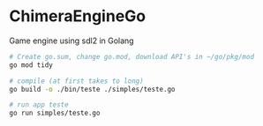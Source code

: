 # ChimeraEngineGo
Game engine  using sdl2 in Golang

```bash
# Create go.sum, change go.mod, download API's in ~/go/pkg/mod
go mod tidy 

# compile (at first takes to long)
go build -o ./bin/teste ./simples/teste.go

# run app teste
go run simples/teste.go 
```
